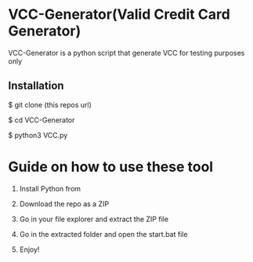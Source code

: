 # VCC-Generator(Valid Credit Card Generator)
VCC-Generator is a python script that generate VCC for testing purposes only<br>  

 
<h2>Installation</h2>
 
<p>$ git clone (this repos url)</p> 
<p>$ cd VCC-Generator</p> 
<p>$ python3 VCC.py</p>   
  
# Guide on how to use these tool  
  
1. Install Python from
 
2. Download the repo as a ZIP   

3. Go in your file explorer and extract the ZIP file 
      
4. Go in the extracted folder and open the start.bat file 
 
5. Enjoy!